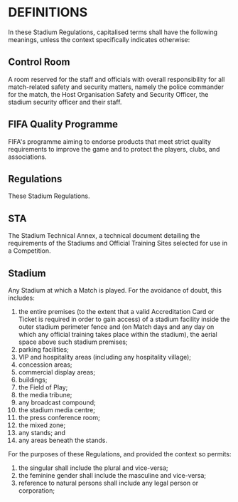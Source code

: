 # DEFINITIONS

In these Stadium Regulations, capitalised terms shall have the following meanings, unless the context specifically indicates otherwise:

## Control Room

A room reserved for the staff and officials with overall responsibility for all match-related safety and security matters, namely the police commander for the match, the Host Organisation Safety and Security Officer, the stadium security officer and their staff.

## FIFA Quality Programme

FIFA's programme aiming to endorse products that meet strict quality requirements to improve the game and to protect the players, clubs, and associations.

## Regulations

These Stadium Regulations.

## STA

The Stadium Technical Annex, a technical document detailing the requirements of the Stadiums and Official Training Sites selected for use in a Competition.

## Stadium

Any Stadium at which a Match is played. For the avoidance of doubt, this includes:

1. the entire premises (to the extent that a valid Accreditation Card or Ticket is required in order to gain access) of a stadium facility inside the outer stadium perimeter fence and (on Match days and any day on which any official training takes place within the stadium), the aerial space above such stadium premises;
2. parking facilities;
3. VIP and hospitality areas (including any hospitality village);
4. concession areas;
5. commercial display areas;
6. buildings;
7. the Field of Play;
8. the media tribune;
9. any broadcast compound;
10. the stadium media centre;
11. the press conference room;
12. the mixed zone;
13. any stands; and
14. any areas beneath the stands.

For the purposes of these Regulations, and provided the context so permits:

1. the singular shall include the plural and vice-versa;
2. the feminine gender shall include the masculine and vice-versa;
3. reference to natural persons shall include any legal person or corporation;
